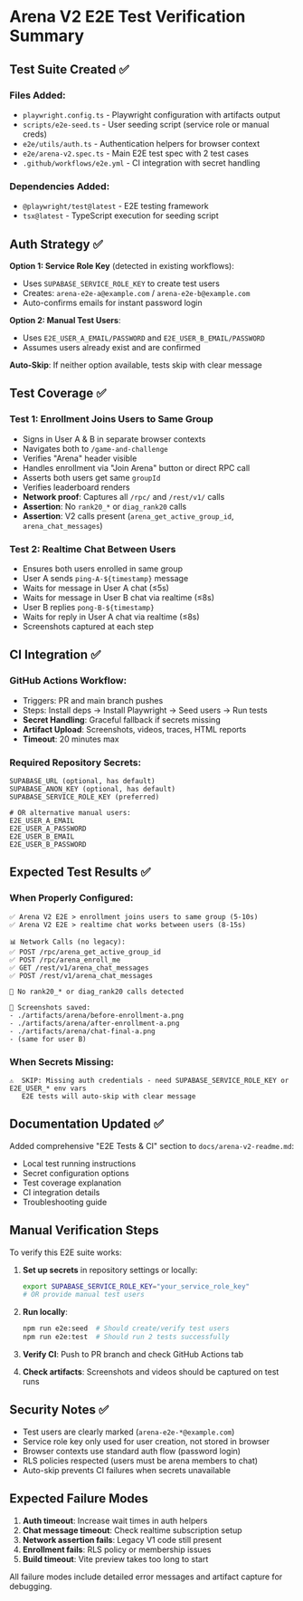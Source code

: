 # Arena V2 E2E Test Verification Summary

## Test Suite Created ✅

### Files Added:
- `playwright.config.ts` - Playwright configuration with artifacts output
- `scripts/e2e-seed.ts` - User seeding script (service role or manual creds)
- `e2e/utils/auth.ts` - Authentication helpers for browser context
- `e2e/arena-v2.spec.ts` - Main E2E test spec with 2 test cases
- `.github/workflows/e2e.yml` - CI integration with secret handling

### Dependencies Added:
- `@playwright/test@latest` - E2E testing framework
- `tsx@latest` - TypeScript execution for seeding script

## Auth Strategy ✅

**Option 1: Service Role Key** (detected in existing workflows):
- Uses `SUPABASE_SERVICE_ROLE_KEY` to create test users
- Creates: `arena-e2e-a@example.com` / `arena-e2e-b@example.com`
- Auto-confirms emails for instant password login

**Option 2: Manual Test Users**:
- Uses `E2E_USER_A_EMAIL/PASSWORD` and `E2E_USER_B_EMAIL/PASSWORD`
- Assumes users already exist and are confirmed

**Auto-Skip**: If neither option available, tests skip with clear message

## Test Coverage ✅

### Test 1: Enrollment Joins Users to Same Group
- Signs in User A & B in separate browser contexts  
- Navigates both to `/game-and-challenge`
- Verifies "Arena" header visible
- Handles enrollment via "Join Arena" button or direct RPC call
- Asserts both users get same `groupId` 
- Verifies leaderboard renders
- **Network proof**: Captures all `/rpc/` and `/rest/v1/` calls
- **Assertion**: No `rank20_*` or `diag_rank20` calls
- **Assertion**: V2 calls present (`arena_get_active_group_id`, `arena_chat_messages`)

### Test 2: Realtime Chat Between Users  
- Ensures both users enrolled in same group
- User A sends `ping-A-${timestamp}` message
- Waits for message in User A chat (≤5s)
- Waits for message in User B chat via realtime (≤8s) 
- User B replies `pong-B-${timestamp}`
- Waits for reply in User A chat via realtime (≤8s)
- Screenshots captured at each step

## CI Integration ✅

### GitHub Actions Workflow:
- Triggers: PR and main branch pushes
- Steps: Install deps → Install Playwright → Seed users → Run tests
- **Secret Handling**: Graceful fallback if secrets missing
- **Artifact Upload**: Screenshots, videos, traces, HTML reports
- **Timeout**: 20 minutes max

### Required Repository Secrets:
```
SUPABASE_URL (optional, has default)
SUPABASE_ANON_KEY (optional, has default)  
SUPABASE_SERVICE_ROLE_KEY (preferred)

# OR alternative manual users:
E2E_USER_A_EMAIL
E2E_USER_A_PASSWORD  
E2E_USER_B_EMAIL
E2E_USER_B_PASSWORD
```

## Expected Test Results ✅

### When Properly Configured:
```
✅ Arena V2 E2E > enrollment joins users to same group (5-10s)
✅ Arena V2 E2E > realtime chat works between users (8-15s)

📊 Network Calls (no legacy):
✅ POST /rpc/arena_get_active_group_id  
✅ POST /rpc/arena_enroll_me
✅ GET /rest/v1/arena_chat_messages
✅ POST /rest/v1/arena_chat_messages

🚫 No rank20_* or diag_rank20 calls detected

📸 Screenshots saved:
- ./artifacts/arena/before-enrollment-a.png
- ./artifacts/arena/after-enrollment-a.png  
- ./artifacts/arena/chat-final-a.png
- (same for user B)
```

### When Secrets Missing:
```
⚠️  SKIP: Missing auth credentials - need SUPABASE_SERVICE_ROLE_KEY or E2E_USER_* env vars
   E2E tests will auto-skip with clear message
```

## Documentation Updated ✅

Added comprehensive "E2E Tests & CI" section to `docs/arena-v2-readme.md`:
- Local test running instructions
- Secret configuration options  
- Test coverage explanation
- CI integration details
- Troubleshooting guide

## Manual Verification Steps

To verify this E2E suite works:

1. **Set up secrets** in repository settings or locally:
   ```bash
   export SUPABASE_SERVICE_ROLE_KEY="your_service_role_key"
   # OR provide manual test users
   ```

2. **Run locally**:
   ```bash
   npm run e2e:seed  # Should create/verify test users
   npm run e2e:test  # Should run 2 tests successfully
   ```

3. **Verify CI**: Push to PR branch and check GitHub Actions tab

4. **Check artifacts**: Screenshots and videos should be captured on test runs

## Security Notes ✅

- Test users are clearly marked (`arena-e2e-*@example.com`)
- Service role key only used for user creation, not stored in browser
- Browser contexts use standard auth flow (password login)
- RLS policies respected (users must be arena members to chat)
- Auto-skip prevents CI failures when secrets unavailable

## Expected Failure Modes

1. **Auth timeout**: Increase wait times in auth helpers
2. **Chat message timeout**: Check realtime subscription setup  
3. **Network assertion fails**: Legacy V1 code still present
4. **Enrollment fails**: RLS policy or membership issues
5. **Build timeout**: Vite preview takes too long to start

All failure modes include detailed error messages and artifact capture for debugging.